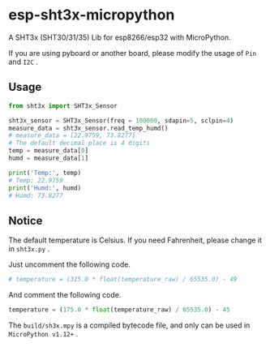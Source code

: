 # esp-sht3x-micropython
 A SHT3x (SHT30/31/35) Lib for esp8266/esp32 with MicroPython.

If you are using pyboard or another board, please modify the usage of `Pin` and `I2C` .

## Usage

```python
from sht3x import SHT3x_Sensor

sht3x_sensor = SHT3x_Sensor(freq = 100000, sdapin=5, sclpin=4)
measure_data = sht3x_sensor.read_temp_humd()
# measure_data = [22.9759, 73.8277]
# The default decimal place is 4 digits
temp = measure_data[0]
humd = measure_data[1]

print('Temp:', temp)
# Temp: 22.9759
print('Humd:', humd)
# Humd: 73.8277
```

## Notice

The default temperature is Celsius. If you need Fahrenheit, please change it in `sht3x.py` .

Just uncomment the following code.

```python
# temperature = (315.0 * float(temperature_raw) / 65535.0) - 49
```

And comment the following code.

```python
temperature = (175.0 * float(temperature_raw) / 65535.0) - 45
```

The `build/sh3x.mpy` is a compiled bytecode file, and only can be used in `MicroPython v1.12+` .